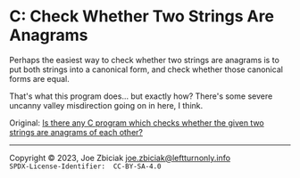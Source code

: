 # C: Check Whether Two Strings Are Anagrams

Perhaps the easiest way to check whether two strings are anagrams is to put
both strings into a canonical form, and check whether those canonical forms
are equal.

That's what this program does... but exactly how?  There's some severe uncanny
valley misdirection going on in here, I think.

Original: [Is there any C program which checks whether the given two strings are anagrams of each other?](https://www.quora.com/Is-there-any-C-program-which-checks-whether-the-given-two-strings-are-anagrams-of-each-other/answer/Joe-Zbiciak)

____

Copyright © 2023, Joe Zbiciak <joe.zbiciak@leftturnonly.info>  
`SPDX-License-Identifier:  CC-BY-SA-4.0`
